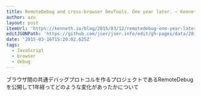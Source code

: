 ```yaml
---
title: RemoteDebug and cross-browser DevTools. One year later. — Kenneth Auchenberg
author: azu
layout: post
itemUrl: 'https://kenneth.io/blog/2015/03/12/remotedebug-one-year-later'
editJSONPath: 'https://github.com/jser/jser.info/edit/gh-pages/data/2015/03/index.json'
date: '2015-03-16T15:20:02.625Z'
tags:
  - JavaScript
  - browser
  - debug
---
```

ブラウザ間の共通デバッグプロトコルを作るプロジェクトであるRemoteDebugを公開して1年経ってどのような変化があったかについて
